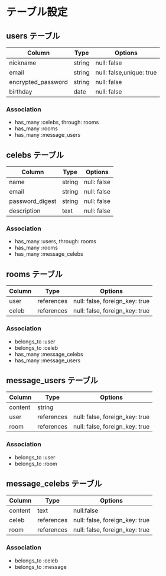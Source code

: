 # テーブル設定

## users テーブル

| Column   | Type   | Options     |
| -------- | ------ | ----------- |
| nickname     | string | null: false |
| email    | string | null: false,unique: true |
| encrypted_password | string | null: false |
| birthday | date   | null: false |


### Association

- has_many :celebs, through: rooms
- has_many :rooms
- has_many :message_users

## celebs テーブル

| Column      | Type   | Options     |
| ------      | ------ | ----------- |
| name        | string | null: false |
| email       | string | null: false |
| password_digest    | string | null: false |
| description | text | null: false |

### Association

- has_many :users, through: rooms
- has_many :rooms
- has_many :message_celebs

## rooms テーブル

| Column   | Type       | Options                        |
| ------   | ---------- | ------------------------------ |
| user     | references | null: false, foreign_key: true |
| celeb   | references | null: false, foreign_key: true |

### Association

- belongs_to :user
- belongs_to :celeb
- has_many :message_celebs
- has_many :message_users

## message_users テーブル

| Column  | Type       | Options                        |
| ------- | ---------- | ------------------------------ |
| content | string     |                                |
| user    | references | null: false, foreign_key: true |
| room    | references | null: false, foreign_key: true |

### Association

- belongs_to :user
- belongs_to :room

## message_celebs テーブル

| Column  | Type       | Options                        |
| ------- | ---------- | ------------------------------ |
| content | text       | null:false                     |
| celeb   | references | null: false, foreign_key: true |
| room    | references | null: false, foreign_key: true |

### Association

- belongs_to :celeb
- belongs_to :message